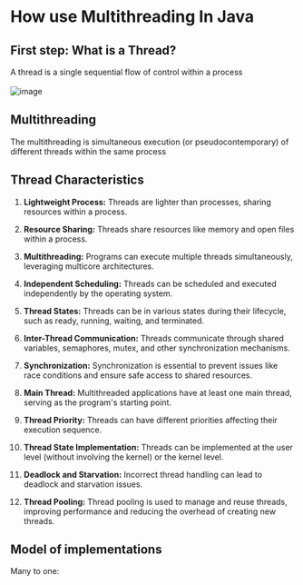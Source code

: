 # How use Multithreading In Java
## First step: What is a Thread?
A thread is a single sequential flow of control within a process<br><br>
![image](https://github.com/PellegrinoPiccolo/MultithreadingInJava/assets/152791429/385b7cea-5636-4c35-aa01-c4dc7a5ed045)
<br>
## Multithreading
The multithreading is simultaneous execution (or pseudocontemporary) of different threads within the same process 
## Thread Characteristics
1. **Lightweight Process:** Threads are lighter than processes, sharing resources within a process.

2. **Resource Sharing:** Threads share resources like memory and open files within a process.

3. **Multithreading:** Programs can execute multiple threads simultaneously, leveraging multicore architectures.

4. **Independent Scheduling:** Threads can be scheduled and executed independently by the operating system.

5. **Thread States:** Threads can be in various states during their lifecycle, such as ready, running, waiting, and terminated.

6. **Inter-Thread Communication:** Threads communicate through shared variables, semaphores, mutex, and other synchronization mechanisms.

7. **Synchronization:** Synchronization is essential to prevent issues like race conditions and ensure safe access to shared resources.

8. **Main Thread:** Multithreaded applications have at least one main thread, serving as the program's starting point.

9. **Thread Priority:** Threads can have different priorities affecting their execution sequence.

10. **Thread State Implementation:** Threads can be implemented at the user level (without involving the kernel) or the kernel level.

11. **Deadlock and Starvation:** Incorrect thread handling can lead to deadlock and starvation issues.

12. **Thread Pooling:** Thread pooling is used to manage and reuse threads, improving performance and reducing the overhead of creating new threads.

## Model of implementations
Many to one: 
